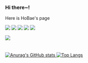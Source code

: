 ### Hi there~! 
Here is HoBae's page

<!--
**HoBaeBang/HoBaeBang** is a ✨ _special_ ✨ repository because its `README.md` (this file) appears on your GitHub profile.

Here are some ideas to get you started:

- 🔭 I’m currently working on ...
- 🌱 I’m currently learning ...
- 👯 I’m looking to collaborate on ...
- 🤔 I’m looking for help with ...
- 💬 Ask me about ...
- 📫 How to reach me: ...
- 😄 Pronouns: ...
- ⚡ Fun fact: ...
-->
<img src="https://img.shields.io/badge/Spring-version 5-6DB33F?style=plastic&logo=Spring&logoColor=6DB33F"/>  <img src="https://img.shields.io/badge/Spring Boot-6DB33F?style=plastic&logo=Spring Boot&logoColor=white"/> <img src="https://img.shields.io/badge/Java-007396?style=plastic&logo=Java&logoColor=white"/> <img src="https://img.shields.io/badge/HTML5-E34F26?style=plastic&amp;logo=HTML5&amp;logoColor=white"> <img src="https://img.shields.io/badge/Mysql-4479A1?style=plastic&amp;logo=Mysql&amp;logoColor=white">

<a href="https://aslan0.tistory.com/" target="_blank"><img src="https://img.shields.io/badge/Tstory-Blog-black?style=plastic&logo=Notion&logoColor=white"/>
 
  #
 ![Anurag's GitHub stats](https://github-readme-stats.vercel.app/api?username=HoBaeBang&show_icons=true&theme=gruvbox_light)
 ![Top Langs](https://github-readme-stats.vercel.app/api/top-langs/?username=HoBaeBang&layout=compact&theme=gruvbox_light)
